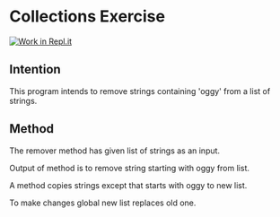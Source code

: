 
# Collections Exercise

[![Work in Repl.it](https://classroom.github.com/assets/work-in-replit-14baed9a392b3a25080506f3b7b6d57f295ec2978f6f33ec97e36a161684cbe9.svg)](https://classroom.github.com/online_ide?assignment_repo_id=2972326&assignment_repo_type=AssignmentRepo)

## Intention

This program intends to remove strings containing 'oggy' from a list of strings.

## Method

The remover method has given list of strings as an input.

Output of method is to remove string starting with oggy from list.

A method copies strings except that starts with oggy to new list.

To make changes global new list replaces old one.
